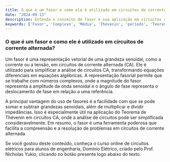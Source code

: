 ```yaml
---
title: O que é um fasor e como ele é utilizado em circuitos de corrente alternada?
date: "2024-09-13"
description: Entenda o conceito de fasor e sua aplicação em circuitos de corrente alternada.
keywords: ['Fasor', 'Complexo', 'Média', 'Thévenin', 'período', 'Teorema', 'Amplitude']
---
```


### O que é um fasor e como ele é utilizado em circuitos de corrente alternada?

Um fasor é uma representação vetorial de uma grandeza senoidal, como a corrente ou a tensão, em circuitos de corrente alternada (CA). Ele é utilizado para simplificar a análise de circuitos CA, transformando equações diferenciais em equações algébricas. A representação fasorial permite que se trabalhe com números complexos, onde a magnitude do fasor representa a amplitude da onda senoidal e o ângulo de fase representa o deslocamento de fase em relação a uma referência.

A principal vantagem do uso de fasores é a facilidade com que se pode somar e subtrair grandezas senoidais, além de multiplicar e dividir impedâncias. Isso é especialmente útil na aplicação do Teorema de Thévenin em circuitos CA, onde a análise de circuitos pode ser simplificada consideravelmente. Em resumo, o fasor é uma ferramenta poderosa que facilita a compreensão e a resolução de problemas em circuitos de corrente alternada.

Se você gostou deste conteúdo, conheça o curso online de circuitos elétricos para alunos de engenharia, Domínio Elétrico, criado pelo Prof. Nicholas Yukio, clicando no botão presente logo abaixo do texto.